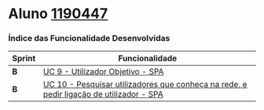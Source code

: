 **Aluno [1190447](./)**
========================

### Índice das Funcionalidade Desenvolvidas ###

| Sprint  | Funcionalidade                                                                                                                                                                      |
|---------|-------------------------------------------------------------------------------------------------------------------------------------------------------------------------------------|
|  **B**  | [UC 9 - Utilizador Objetivo - SPA](UC9-SPA/ProcessoEngenhariaFuncionalidade.md)                                                                                                             |
|  **B**  | [UC 10 - Pesquisar utilizadores que conheça na rede, e pedir ligação de utilizador - SPA](UC10-SPA/ProcessoEngenhariaFuncionalidade.md)                                                                                        |
